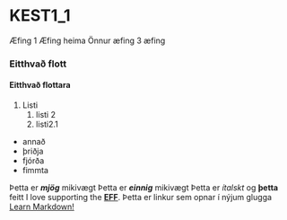# KEST1_1
Æfing 1
Æfing heima
Önnur æfing
3 æfing
### Eitthvað flott
#### Eitthvað flottara

1. Listi
   1. listi 2
   2. listi2.1
 - annað
 - þriðja
 - fjórða
 - fimmta
 
 Þetta er ***mjög*** mikivægt
Þetta er ___einnig___ mikivægt
Þetta er *ítalskt* og **þetta** feitt
I love supporting the **[EFF](https://eff.org)**.
Þetta er linkur sem opnar í nýjum glugga
<a href="https://www.markdownguide.org" target="_self">Learn Markdown!</a>
